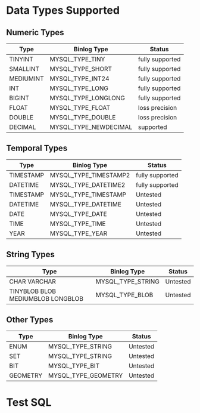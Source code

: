 # Data Types Supported

## Numeric Types

|  Type      |  Binlog Type            |  Status          |
| ---------- | ----------------------- | ---------------- |
|  TINYINT   |  MYSQL_TYPE_TINY        |  fully supported |
|  SMALLINT  |  MYSQL_TYPE_SHORT       |  fully supported |
|  MEDIUMINT |  MYSQL_TYPE_INT24       |  fully supported |
|  INT       |  MYSQL_TYPE_LONG        |  fully supported |
|  BIGINT    |  MYSQL_TYPE_LONGLONG    |  fully supported |
|  FLOAT     |  MYSQL_TYPE_FLOAT       |  loss precision  |
|  DOUBLE    |  MYSQL_TYPE_DOUBLE      |  loss precision  |
|  DECIMAL   |  MYSQL_TYPE_NEWDECIMAL  |  supported       |


## Temporal Types

|  Type      |  Binlog Type            |  Status          |
| ---------- | ----------------------- | ---------------- |
|  TIMESTAMP |  MYSQL_TYPE_TIMESTAMP2  |  fully supported |
|  DATETIME  |  MYSQL_TYPE_DATETIME2   |  fully supported |
|  TIMESTAMP |  MYSQL_TYPE_TIMESTAMP   |  Untested |
|  DATETIME  |  MYSQL_TYPE_DATETIME    |  Untested |
|  DATE      |  MYSQL_TYPE_DATE        |  Untested |
|  TIME      |  MYSQL_TYPE_TIME        |  Untested |
|  YEAR      |  MYSQL_TYPE_YEAR        |  Untested |


## String Types

|  Type                               |  Binlog Type            |  Status          |
| ----------------------------------- | ----------------------- | ---------------- |
|  CHAR VARCHAR                       |  MYSQL_TYPE_STRING      |  Untested |
|  TINYBLOB BLOB MEDIUMBLOB LONGBLOB  |  MYSQL_TYPE_BLOB        |  Untested |


## Other Types

|  Type      |  Binlog Type            |  Status          |
| ---------- | ----------------------- | ---------------- |
|  ENUM      |  MYSQL_TYPE_STRING      |  Untested |
|  SET       |  MYSQL_TYPE_STRING      |  Untested |
|  BIT       |  MYSQL_TYPE_BIT         |  Untested |
|  GEOMETRY  |  MYSQL_TYPE_GEOMETRY    |  Untested |

# Test SQL
